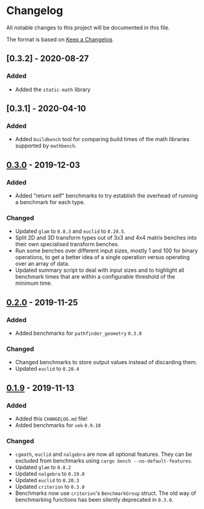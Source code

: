 # Changelog
All notable changes to this project will be documented in this file.

The format is based on [Keep a Changelog].

## [0.3.2] - 2020-08-27
### Added
* Added the `static-math` library

## [0.3.1] - 2020-04-10
### Added
* Added `buildbench` tool for comparing build times of the math libraries
  supported by `mathbench`.

## [0.3.0] - 2019-12-03
### Added
* Added "return self" benchmarks to try establish the overhead of running a
  benchmark for each type.

### Changed
* Updated `glam` to `0.8.3` and `euclid` to `0.20.5`.
* Split 2D and 3D transform types out of 3x3 and 4x4 matrix benches into their
  own specialised transform benches.
* Run some benches over different input sizes, mostly 1 and 100 for binary
  operations, to get a better idea of a single operation versus operating over
  an array of data.
* Updated summary script to deal with input sizes and to highlight all benchmark
  times that are within a configurable threshold of the minimum time.

## [0.2.0] - 2019-11-25
### Added
* Added benchmarks for `pathfinder_geometry` `0.3.0`

### Changed
* Changed benchmarks to store output values instead of discarding them.
* Updated `euclid` to `0.20.4`

## [0.1.9] - 2019-11-13
### Added
* Added this `CHANGELOG.md` file!
* Added benchmarks for `vek` `0.9.10`

### Changed
* `cgmath`, `euclid` and `nalgebra` are now all optional features. They can be
  excluded from benchmarks using `cargo bench --no-default-features`.
* Updated `glam` to `0.8.2`
* Updated `nalgebra` to `0.19.0`
* Updated `euclid` to `0.20.3`
* Updated `criterion` to `0.3.0`
* Benchmarks now use `criterion`'s `BenchmarkGroup` struct. The old way of
  benchmarking functions has been silently deprecated in `0.3.0`.

[Keep a Changelog]: https://keepachangelog.com/
[Unreleased]: https://github.com/bitshifter/mathbench-rs/compare/0.3.0...HEAD
[0.3.0]: https://github.com/bitshifter/mathbench-rs/compare/0.2.0...0.3.0
[0.2.0]: https://github.com/bitshifter/mathbench-rs/compare/0.1.9...0.2.0
[0.1.9]: https://github.com/bitshifter/mathbench-rs/compare/0.1.8...0.1.9

